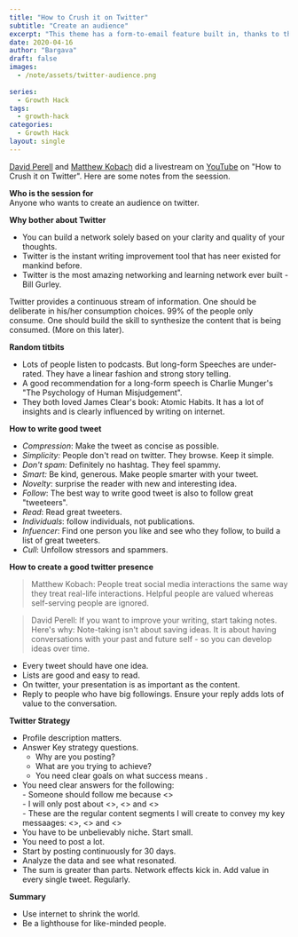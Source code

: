 ```yaml
---
title: "How to Crush it on Twitter"
subtitle: "Create an audience"
excerpt: "This theme has a form-to-email feature built in, thanks to the simple Formspree integration. All you need to activate the form is a valid recipient email address saved in the form front matter."
date: 2020-04-16
author: "Bargava"
draft: false
images:
  - /note/assets/twitter-audience.png
  
series:
  - Growth Hack
tags:
  - growth-hack
categories:
  - Growth Hack
layout: single
---
```


[David Perell](https://twitter.com/david_perell) and [Matthew Kobach](https://twitter.com/mkobach) did a livestream on [YouTube](https://youtu.be/o9NxQ7aCUOw) on "How to Crush it on Twitter". Here are some notes from the seession.

**Who is the session for**   
Anyone who wants to create an audience on twitter.

**Why bother about Twitter**  

-   You can build a network solely based on your clarity and quality of your thoughts.  
-   Twitter is the instant writing improvement tool that has neer existed for mankind before.    
-   Twitter is the most amazing networking and learning network ever built - Bill Gurley.  
    

Twitter provides a continuous stream of information. One should be deliberate in his/her consumption choices. 99% of the people only consume. One should build the skill to synthesize the content that is being consumed. (More on this later).

**Random titbits**

-   Lots of people listen to podcasts. But long-form Speeches are under-rated. They have a linear fashion and strong story telling.
-   A good recommendation for a long-form speech is Charlie Munger's "The Psychology of Human Misjudgement".
-   They both loved James Clear's book: Atomic Habits. It has a lot of insights and is clearly influenced by writing on internet.
    

**How to write good tweet**  
-   *Compression*: Make the tweet as concise as possible.    
-   *Simplicity:* People don't read on twitter. They browse. Keep it simple.   
-   *Don't spam:* Definitely no hashtag. They feel spammy.   
-   *Smart:* Be kind, generous. Make people smarter with your tweet.   
-   *Novelty*: surprise the reader with new and interesting idea.   
-   *Follow*: The best way to write good tweet is also to follow great "tweeteers".   
-   *Read*: Read great tweeters.   
-   *Individuals*: follow individuals, not publications.   
-   *Infuencer*: Find one person you like and see who they follow, to build a list of great tweeters.      
-   *Cull*: Unfollow stressors and spammers.
        

**How to create a good twitter presence**

>   Matthew Kobach: People treat social media interactions the same way they treat real-life interactions. Helpful people are valued whereas self-serving people are ignored.
    
>   David Perell: If you want to improve your writing, start taking notes. Here's why: Note-taking isn't about saving ideas. It is about having conversations with your past and future self - so you can develop ideas over time.
    
-   Every tweet should have one idea.     
-   Lists are good and easy to read.  
-   On twitter, your presentation is as important as the content.  
-   Reply to people who have big followings. Ensure your reply adds lots of value to the conversation.
    

**Twitter Strategy**

-   Profile description matters.    
-   Answer Key strategy questions. 
    -   Why are you posting?  
    -   What are you trying to achieve?  
    -   You need clear goals on what success means . 
-   You need clear answers for the following:       
        -   Someone should follow me because <>   
        -   I will only post about <>, <> and <>    
        -   These are the regular content segments I will create to convey my key messaages: <>, <> and <>      
-   You have to be unbelievably niche. Start small.    
-   You need to post a lot.   
-   Start by posting continuously for 30 days.   
-   Analyze the data and see what resonated.   
-   The sum is greater than parts. Network effects kick in. Add value in every single tweet. Regularly.
        

**Summary**

-   Use internet to shrink the world.  
-   Be a lighthouse for like-minded people.
